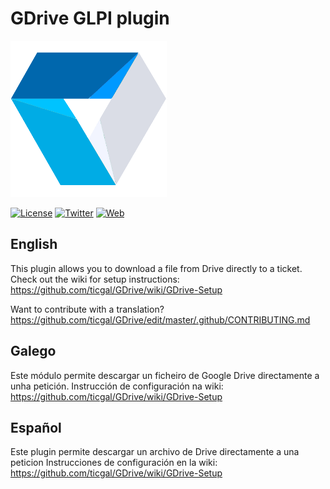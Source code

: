 # GDrive GLPI plugin

<img src="gdrive.png" alt="GDrive Logo" height="250px" width="250px" class="js-lazy-loaded">

[![License](https://img.shields.io/badge/License-GNU%20AGPLv3-blue.svg?style=flat-square)](https://gitlab.com/TICgal/gdrive/blob/master/LICENSE)
[![Twitter](https://img.shields.io/badge/Twitter-TICgal-blue.svg?style=flat-square)](https://twitter.com/ticgalcom)
[![Web](https://img.shields.io/badge/Web-TICgal-blue.svg?style=flat-square)](https://tic.gal/es/)

## English
This plugin allows you to download a file from Drive directly to a ticket.
Check out the wiki for setup instructions: https://github.com/ticgal/GDrive/wiki/GDrive-Setup

Want to contribute with a translation? https://github.com/ticgal/GDrive/edit/master/.github/CONTRIBUTING.md

## Galego
Este módulo permite descargar un ficheiro de Google Drive directamente a unha petición. 
Instrucción de configuración na wiki: https://github.com/ticgal/GDrive/wiki/GDrive-Setup

## Español
Este plugin permite descargar un archivo de Drive directamente a una peticion
Instrucciones de configuración en la wiki: https://github.com/ticgal/GDrive/wiki/GDrive-Setup
